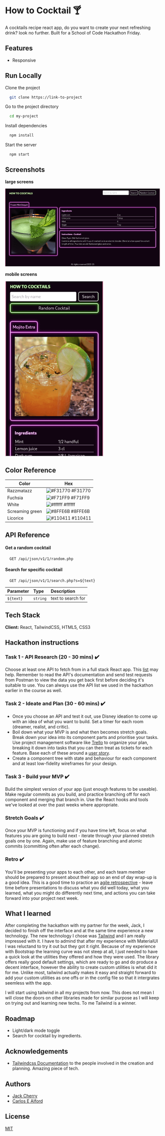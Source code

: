 # How to Cocktail :cocktail:

A cocktails recipe react app, do you want to create your next refreshing drink? look no further. Built for a School of Code Hackathon Friday.


## Features

- Responsive


## Run Locally

Clone the project

```bash
  git clone https://link-to-project
```

Go to the project directory

```bash
  cd my-project
```

Install dependencies

```bash
  npm install
```

Start the server

```bash
  npm start
```


## Screenshots

**large screens**

![App large Screenshot](./assets/screenshot/screenshot-1.png)

**mobile screens**

![App mobile Screenshot](./assets/screenshot/screenshot-2.png)


## Color Reference

| Color             | Hex                                                                |
| ----------------- | ------------------------------------------------------------------ |
| Razzmatazz | ![#F31770](https://via.placeholder.com/10/F31770?text=+) #F31770 |
| Fuchsia | ![#F71FF9](https://via.placeholder.com/10/F71FF9?text=+) #F71FF9 |
| White | ![#ffffff](https://via.placeholder.com/10/ffffff?text=+) #ffffff |
| Screaming green | ![#8FFE6B](https://via.placeholder.com/10/8FFE6B?text=+) #8FFE6B |
| Licorice | ![#110411](https://via.placeholder.com/10/110411?text=+) #110411 |


## API Reference

#### Get a random cocktail

```http
  GET /api/json/v1/1/random.php
```

#### Search for specific cocktail

```http
  GET /api/json/v1/1/search.php?s=${text}
```

| Parameter | Type     | Description                       |
| :-------- | :------- | :-------------------------------- |
| `${text}` | `string` | text to search for |


## Tech Stack

**Client:** React, TailwindCSS, HTML5, CSS3


## Hackathon instructions


### Task 1 - API Research (20 - 30 mins) :heavy_check_mark:

Choose at least one API to fetch from in a full stack React app. This [list](https://apilist.fun) may help. Remember to read the API's documentation and send test requests from Postman to view the data you get back first before deciding it's suitable to use. You can always use the API list we used in the hackathon earlier in the course as well.

### Task 2 - Ideate and Plan (30 - 60 mins) :heavy_check_mark:

- Once you choose an API and test it out, use Disney ideation to come up with an idea of what you want to build. Set a timer for each room (dreamer, realist, and critic).
- Boil down what your MVP is and what then becomes stretch goals. Break down your idea into its component parts and prioritise your tasks. Use project management software like [Trello](https://trello.com/en) to organize your plan, breaking it down into tasks that you can then treat as tickets for each feature. Base each of these around a [user story](https://www.atlassian.com/agile/project-management/user-stories).
- Create a component tree with state and behaviour for each component and at least low-fidelity wireframes for your design.

### Task 3 - Build your MVP :heavy_check_mark:

Build the simplest version of your app (just enough features to be useable). Make regular commits as you build, and practice branching off for each component and merging that branch in. Use the React hooks and tools we've looked at over the past weeks where appropriate.

### Stretch Goals :heavy_check_mark:

Once your MVP is functioning and if you have time left, focus on what features you are going to build next - iterate through your planned stretch goals one by one. Again, make use of feature branching and atomic commits (committing often after each change).

### Retro :heavy_check_mark:

You'll be presenting your apps to each other, and each team member should be prepared to present about their app so an end of day wrap-up is a good idea. This is a good time to practice an [agile retrospective](https://www.atlassian.com/team-playbook/plays/retrospective) - leave time before presentations to discuss what you did well today, what you learned, what you might do differently next time, and actions you can take forward into your project next week.


## What I learned

After completing the hackathon with my partner for the week, Jack, I decided to finish off the interface and at the same time experience a new technology. 
The new technology I chose was [Tailwind](https://tailwindcss.com/) and I am really impressed with it. I have to admind that after my experience with MaterialUI I was reluctand to try it out but they got it right.
Because of my experience with Bootstrap the learning curve was not steep at all, I just needed to have a quick look at the utilities they offered and how they were used. The library offers really good default settings, which are ready to go and do produce a decent interface, however the ability to create custom utilities is what did it for me. Unlike most, tailwind actually makes it easy and straight forward to add your custom utilities as one offs or in the config file so that it intergrates seemless with the app.

I will start using tailwind in all my projects from now. This does not mean I will close the doors on other libraries made for similar purpose as I will keep on trying out and learning new techs. To me Tailwind is a winner.


## Roadmap

- Light/dark mode toggle
- Search for cocktail by ingredients.


## Acknowledgements

 - [Tailwindcss Documentation](https://tailwindcss.com/docs/installation) to the people involved in the creation and planning. Amazing piece of tech.


## Authors

- [Jack Cherry](https://github.com/JackC91)
- [Carlos E Alford](https://carlosealford.com/)


## License

[MIT](https://choosealicense.com/licenses/mit/)
